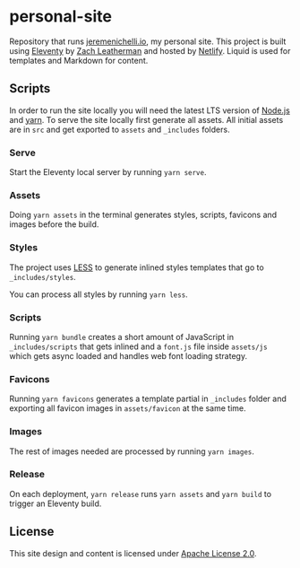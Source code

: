 # personal-site

Repository that runs [jeremenichelli.io](jeremenichelli.io), my personal site. This project is built using [Eleventy](//11ty.com) by [Zach Leatherman](//github.com/zachleat) and hosted by [Netlify](//netlify.com). Liquid is used for templates and Markdown for content.

## Scripts

In order to run the site locally you will need the latest LTS version of [Node.js](https://nodejs.org) and [yarn](//yarnpkg.com). To serve the site locally first generate all assets. All initial assets are in `src` and get exported to `assets` and `_includes` folders.

### Serve

Start the Eleventy local server by running `yarn serve`.

### Assets

Doing `yarn assets` in the terminal generates styles, scripts, favicons and images before the build.

### Styles

The project uses [LESS](//lesscss.org) to generate inlined styles templates that go to `_includes/styles`.

You can process all styles by running `yarn less`.

### Scripts

Running `yarn bundle` creates a short amount of JavaScript in `_includes/scripts` that gets inlined and a `font.js` file inside `assets/js` which gets async loaded and handles web font loading strategy.

### Favicons

Running `yarn favicons` generates a template partial in `_includes` folder and exporting all favicon images in `assets/favicon` at the same time.

### Images

The rest of images needed are processed by running `yarn images`.

### Release

On each deployment, `yarn release` runs `yarn assets` and `yarn build` to trigger an Eleventy build.

## License

This site design and content is licensed under [Apache License 2.0](https://choosealicense.com/licenses/apache-2.0/).
